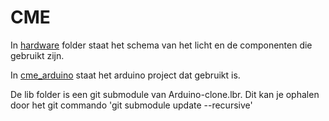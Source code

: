 # CME

In [hardware](hardware) folder staat het schema van het licht en de componenten die gebruikt zijn.

In [cme_arduino](cme_arduino) staat het arduino project dat gebruikt is.

De lib folder is een git submodule van Arduino-clone.lbr. Dit kan je ophalen door het git commando 'git submodule update --recursive' 
